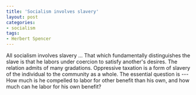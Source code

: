 ```yaml
---
title: 'Socialism involves slavery'
layout: post
categories:
- socialism
tags:
- Herbert Spencer
---
```


All socialism involves slavery ... That which fundamentally distinguishes the slave is that he labors under coercion to satisfy another's desires. The relation admits of many gradations. Oppressive taxation is a form of slavery of the individual to the community as a whole. The essential question is --- How much is he compelled to labor for other benefit than his own, and how much can he labor for his own benefit?